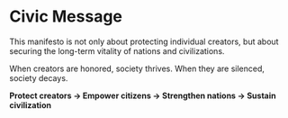 # Civic Message

This manifesto is not only about protecting individual creators,
but about securing the long-term vitality of nations and civilizations.

When creators are honored, society thrives.
When they are silenced, society decays.

**Protect creators → Empower citizens → Strengthen nations → Sustain civilization**

